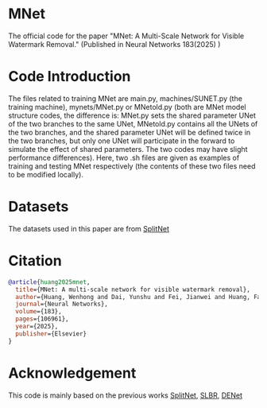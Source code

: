 # MNet
The official code for the paper "MNet: A Multi-Scale Network for Visible Watermark Removal." (Published in Neural Networks 183(2025) )

# Code Introduction
The files related to training MNet are main.py, machines/SUNET.py (the training machine), mynets/MNet.py or MNetold.py (both are MNet model structure codes, the difference is: MNet.py sets the shared parameter UNet of the two branches to the same UNet, MNetold.py contains all the UNets of the two branches, and the shared parameter UNet will be defined twice in the two branches, but only one UNet will participate in the forward to simulate the effect of shared parameters. The two codes may have slight performance differences). Here, two .sh files are given as examples of training and testing MNet respectively (the contents of these two files need to be modified locally).

# Datasets
The datasets used in this paper are from [SplitNet](https://github.com/vinthony/deep-blind-watermark-removal)

# Citation
```bibtex
@article{huang2025mnet,
  title={MNet: A multi-scale network for visible watermark removal},
  author={Huang, Wenhong and Dai, Yunshu and Fei, Jianwei and Huang, Fangjun},
  journal={Neural Networks},
  volume={183},
  pages={106961},
  year={2025},
  publisher={Elsevier}
}
```

# Acknowledgement
This code is mainly based on the previous works
[SplitNet](https://github.com/vinthony/deep-blind-watermark-removal),
[SLBR](https://github.com/bcmi/SLBR-Visible-Watermark-Removal),
[DENet](https://github.com/lianchengmingjue/DENet)
